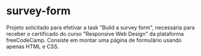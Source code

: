 # survey-form
Projeto solicitado para efetivar a task "Build a survey form", necessária para receber o certificado do curso "Responsive Web Design" da plataforma freeCodeCamp. Consiste em montar uma página de formulário usando apenas HTML e CSS.
